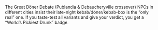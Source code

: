 The Great Döner Debate (Publandia & Debaucheryville crossover)
NPCs in different cities insist their late-night kebab/döner/kebab-box is the “only real” one.
If you taste-test all variants and give your verdict, you get a “World’s Pickiest Drunk” badge.
